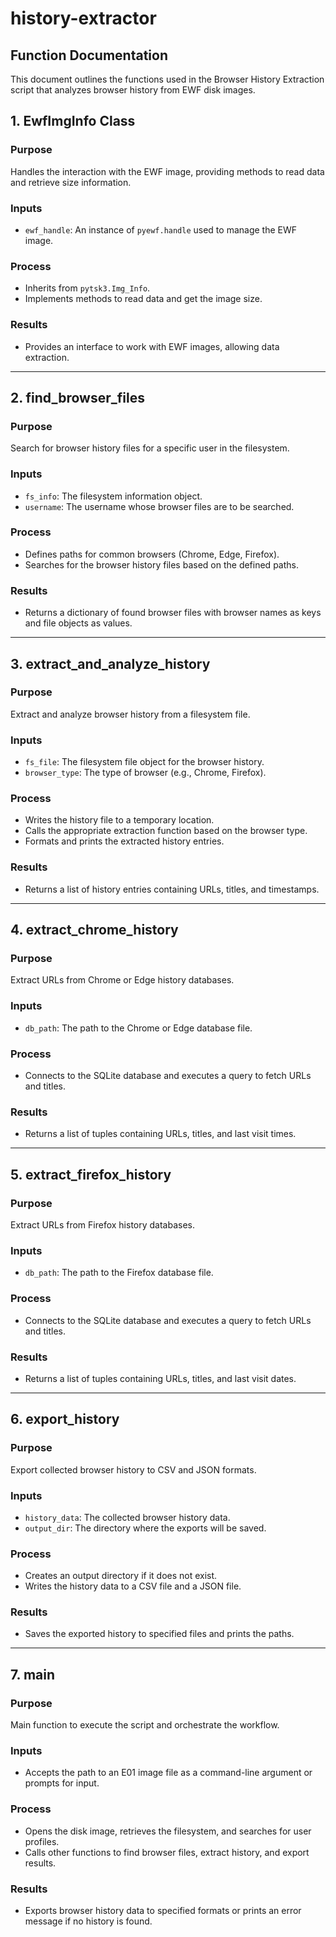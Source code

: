 # history-extractor

## Function Documentation

This document outlines the functions used in the Browser History Extraction script that analyzes browser history from EWF disk images.

## 1. EwfImgInfo Class

### Purpose
Handles the interaction with the EWF image, providing methods to read data and retrieve size information.

### Inputs
- `ewf_handle`: An instance of `pyewf.handle` used to manage the EWF image.

### Process
- Inherits from `pytsk3.Img_Info`.
- Implements methods to read data and get the image size.

### Results
- Provides an interface to work with EWF images, allowing data extraction.

---

## 2. find_browser_files

### Purpose
Search for browser history files for a specific user in the filesystem.

### Inputs
- `fs_info`: The filesystem information object.
- `username`: The username whose browser files are to be searched.

### Process
- Defines paths for common browsers (Chrome, Edge, Firefox).
- Searches for the browser history files based on the defined paths.

### Results
- Returns a dictionary of found browser files with browser names as keys and file objects as values.

---

## 3. extract_and_analyze_history

### Purpose
Extract and analyze browser history from a filesystem file.

### Inputs
- `fs_file`: The filesystem file object for the browser history.
- `browser_type`: The type of browser (e.g., Chrome, Firefox).

### Process
- Writes the history file to a temporary location.
- Calls the appropriate extraction function based on the browser type.
- Formats and prints the extracted history entries.

### Results
- Returns a list of history entries containing URLs, titles, and timestamps.

---

## 4. extract_chrome_history

### Purpose
Extract URLs from Chrome or Edge history databases.

### Inputs
- `db_path`: The path to the Chrome or Edge database file.

### Process
- Connects to the SQLite database and executes a query to fetch URLs and titles.

### Results
- Returns a list of tuples containing URLs, titles, and last visit times.

---

## 5. extract_firefox_history

### Purpose
Extract URLs from Firefox history databases.

### Inputs
- `db_path`: The path to the Firefox database file.

### Process
- Connects to the SQLite database and executes a query to fetch URLs and titles.

### Results
- Returns a list of tuples containing URLs, titles, and last visit dates.

---

## 6. export_history

### Purpose
Export collected browser history to CSV and JSON formats.

### Inputs
- `history_data`: The collected browser history data.
- `output_dir`: The directory where the exports will be saved.

### Process
- Creates an output directory if it does not exist.
- Writes the history data to a CSV file and a JSON file.

### Results
- Saves the exported history to specified files and prints the paths.

---

## 7. main

### Purpose
Main function to execute the script and orchestrate the workflow.

### Inputs
- Accepts the path to an E01 image file as a command-line argument or prompts for input.

### Process
- Opens the disk image, retrieves the filesystem, and searches for user profiles.
- Calls other functions to find browser files, extract history, and export results.

### Results
- Exports browser history data to specified formats or prints an error message if no history is found.
